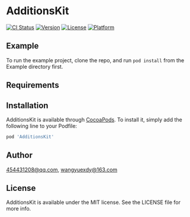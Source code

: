 # AdditionsKit

[![CI Status](https://img.shields.io/travis/454431208@qq.com/AdditionsKit.svg?style=flat)](https://travis-ci.org/454431208@qq.com/AdditionsKit)
[![Version](https://img.shields.io/cocoapods/v/AdditionsKit.svg?style=flat)](https://cocoapods.org/pods/AdditionsKit)
[![License](https://img.shields.io/cocoapods/l/AdditionsKit.svg?style=flat)](https://cocoapods.org/pods/AdditionsKit)
[![Platform](https://img.shields.io/cocoapods/p/AdditionsKit.svg?style=flat)](https://cocoapods.org/pods/AdditionsKit)

## Example

To run the example project, clone the repo, and run `pod install` from the Example directory first.

## Requirements

## Installation

AdditionsKit is available through [CocoaPods](https://cocoapods.org). To install
it, simply add the following line to your Podfile:

```ruby
pod 'AdditionsKit'
```

## Author

454431208@qq.com, wangyuexdy@163.com

## License

AdditionsKit is available under the MIT license. See the LICENSE file for more info.
